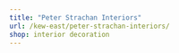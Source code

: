 ```yaml
---
title: "Peter Strachan Interiors"
url: /kew-east/peter-strachan-interiors/
shop: interior decoration
---
```

